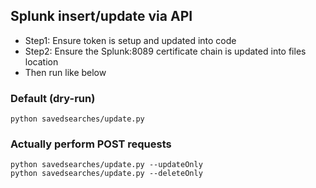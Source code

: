 ## Splunk insert/update via API

- Step1: Ensure token is setup and updated into code
- Step2: Ensure the Splunk:8089 certificate chain is updated into files location
- Then run like below

### Default (dry-run)
```
python savedsearches/update.py
```

### Actually perform POST requests
```
python savedsearches/update.py --updateOnly
python savedsearches/update.py --deleteOnly

```

